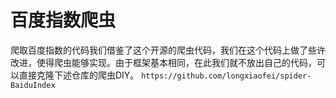 # 百度指数爬虫
爬取百度指数的代码我们借鉴了这个开源的爬虫代码，我们在这个代码上做了些许改进，使得爬虫能够实现。由于框架基本相同，在此我们就不放出自己的代码，可以直接克隆下述仓库的爬虫DIY。
`https://github.com/longxiaofei/spider-BaiduIndex`
